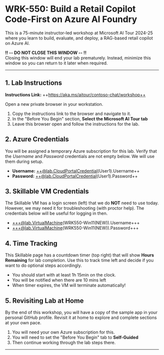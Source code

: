 <!-- 
DO NOT DELETE OR EDIT THIS FILE UNLESS YOU ARE AN INSTRUCTOR FOR LAB 401
This file is dynamically retrieved and used by the Skillable VM as the Instruction Guide
-->

# WRK-550: Build a Retail Copilot Code-First on Azure AI Foundry

This is a 75-minute instructor-led workshop at Microsoft AI Tour 2024-25 where you learn to build, evaluate, and deploy, a RAG-based retail copilot on Azure AI.

**‼️ -- DO NOT CLOSE THIS WINDOW -- ‼️** <br/> Closing this window will end your lab prematurely. Instead, minimize this window so you can return to it later when required.

---

## 1. Lab Instructions

**Instructions Link:** ++https://aka.ms/aitour/contoso-chat/workshop++

Open a new private browser in your workstation. 

1. Copy the instructions link to the browser and navigate to it.
1. In the "Before You Begin" section, **Select the Microsoft AI Tour tab**
1. Leave this browser open and follow the instructions for the lab.

## 2. Azure Credentials

You will be assigned a temporary Azure subscription for this lab. Verify that the _Username_ and _Password_ credentials are not empty below. We will use them during setup.

- **Username:** ++@lab.CloudPortalCredential(User1).Username++
- **Password:** ++@lab.CloudPortalCredential(User1).Password++

## 3. Skillable VM Credentials

The Skillable VM has a login screen (left) that we do **NOT** need to use today. However, we may need it for troubleshooting (with proctor help). The credentials below will be useful for logging in then.

- +++@lab.VirtualMachine(WRK550-Win11(NEW)).Username+++
- +++@lab.VirtualMachine(WRK550-Win11(NEW)).Password+++

## 4. Time Tracking

This Skillable page has a countdown timer (top right) that will show **Hours Remaining** for lab completion. Use this to track time left and decide if you want to do optional steps accordingly. 

- You should start with at least 1h 15min on the clock.
- You will be notified when there are 10 mins left
- When timer expires, the VM will terminate automatically!
 
## 5. Revisiting Lab at Home

By the end of this workshop, you will have a copy of the sample app in your personal GitHub profile. Revisit it at home to explore and complete sections at your own pace. 

1. You will need your own Azure subscription for this.
1. You will need to set the "Before You Begin" tab to **Self-Guided** 
1. Then continue working through the lab steps there.

---